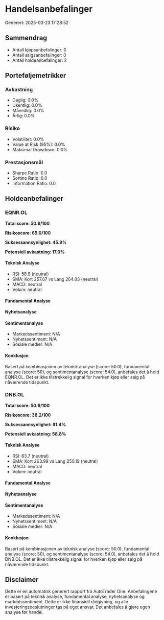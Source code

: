 # Handelsanbefalinger

Generert: 2025-03-23 17:28:52

## Sammendrag

- Antall kjøpsanbefalinger: 0
- Antall salgsanbefalinger: 0
- Antall holdeanbefalinger: 2

## Porteføljemetrikker

### Avkastning

- Daglig: 0.0%
- Ukentlig: 0.0%
- Månedlig: 0.0%
- Årlig: 0.0%

### Risiko

- Volatilitet: 0.0%
- Value at Risk (95%): 0.0%
- Maksimal Drawdown: 0.0%

### Prestasjonsmål

- Sharpe Ratio: 0.0
- Sortino Ratio: 0.0
- Information Ratio: 0.0


## Holdeanbefalinger

### EQNR.OL

**Total score: 50.8/100**

**Risikoscore: 65.0/100**

**Suksessannsynlighet: 45.9%**

**Potensiell avkastning: 17.0%**

#### Teknisk Analyse

- RSI: 58.6 (neutral)
- SMA: Kort 257.67 vs Lang 264.03 (neutral)
- MACD: neutral
- Volum: neutral

#### Fundamental Analyse


#### Nyhetsanalyse


#### Sentimentanalyse

- Markedssentiment: N/A
- Nyhetssentiment: N/A
- Sosiale medier: N/A

#### Konklusjon

Basert på kombinasjonen av teknisk analyse (score: 50.0), fundamental analyse (score: 50), og sentimentanalyse (score: 54.0), anbefales det å hold EQNR.OL. Det er ikke tilstrekkelig signal for hverken kjøp eller salg på nåværende tidspunkt.

### DNB.OL

**Total score: 50.8/100**

**Risikoscore: 38.2/100**

**Suksessannsynlighet: 81.4%**

**Potensiell avkastning: 58.8%**

#### Teknisk Analyse

- RSI: 63.7 (neutral)
- SMA: Kort 263.99 vs Lang 250.19 (neutral)
- MACD: neutral
- Volum: neutral

#### Fundamental Analyse


#### Nyhetsanalyse


#### Sentimentanalyse

- Markedssentiment: N/A
- Nyhetssentiment: N/A
- Sosiale medier: N/A

#### Konklusjon

Basert på kombinasjonen av teknisk analyse (score: 50.0), fundamental analyse (score: 50), og sentimentanalyse (score: 54.0), anbefales det å hold DNB.OL. Det er ikke tilstrekkelig signal for hverken kjøp eller salg på nåværende tidspunkt.


## Disclaimer

Dette er en automatisk generert rapport fra AutoTrader One. Anbefalingene er basert på teknisk analyse, fundamental analyse, nyhetsanalyse og markedssentiment. Dette er ikke finansiell rådgivning, og alle investeringsbeslutninger tas på eget ansvar. Det anbefales å gjøre egen analyse før handel.
